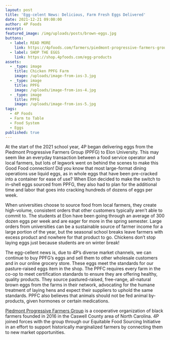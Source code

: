 ```yaml
---
layout: post
title: 'Egg-celent News: Delicious, Farm Fresh Eggs Delivered'
date: 2021-12-21 09:00:00
author: 4P Foods
excerpt:
featured_image: /img/uploads/posts/brown-eggs.jpg
buttons:
  - label: READ MORE
    link: https://4pfoods.com/farmers/piedmont-progressive-farmers-group/
  - label: SHOP THE EGGS
    link: https://shop.4pfoods.com/egg-products
assets:
  - _type: image
    title: Chicken PPFG Farm
    image: /uploads/image-from-ios-3.jpg
  - _type: image
    title: PPFG
    image: /uploads/image-from-ios-4.jpg
  - _type: image
    title: PPFG
    image: /uploads/image-from-ios-5.jpg
tags:
  - 4P Foods
  - Farm to Table
  - Food System
  - Eggs
published: true
---
```

<div class="editable"><p>At the start of the 2021 school year, 4P began delivering eggs from the Piedmont Progressive Farmers Group (PPFG) to Elon University. This may seem like an everyday transaction between a food service operator and local farmers, but lots of legwork went on behind the scenes to make this Good Food connection! Did you know that most large-format dining operations use liquid eggs, as in whole eggs that have been pre-cracked into a container for ease of use? When Elon decided to make the switch to in-shell eggs sourced from PPFG, they also had to plan for the additional time and labor that goes into cracking hundreds of dozens of eggs per week.&nbsp;</p><p>When universities choose to source food from local farmers, they create high-volume, consistent orders that other customers typically aren&rsquo;t able to commit to. The students at Elon have been going through an average of 300 dozen eggs per week and are eager for more in the spring semester. Large orders from universities can be a sustainable source of farmer income for a large portion of the year, but the seasonal school breaks leave farmers with excess product and nowhere for that product to go. Chickens don&rsquo;t stop laying eggs just because students are on winter break!&nbsp;</p><p>The egg-cellent news is, due to 4P&rsquo;s diverse market channels, we can continue to buy PPFG&rsquo;s eggs and sell them to other wholesale customers and in our online grocery store. These eggs meet the standards for our pasture-raised eggs item in the shop. The PPFC requires every farm in the co-op to meet certification standards to ensure they are offering healthy, quality products. They source pastured-raised, free-range, all-natural brown eggs from the farms in their network, advocating for the humane treatment of laying hens and expect their suppliers to uphold the same standards. PPFC also believes that animals should not be fed animal by-products, given hormones or certain medications.</p><p><a href="https://www.ppfgco-op.com/">Piedmont Progressive Farmers Group</a> is a cooperative organization of black farmers founded in 2016 in the Caswell County area of North Carolina. 4P joined forces with the group through our Equitable Food Sourcing Initiative in an effort to support historically marginalized farmers by connecting them to new market opportunities.</p><p>&nbsp;</p></div>